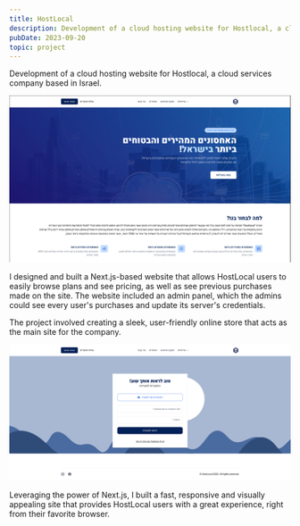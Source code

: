 ```yaml
---
title: HostLocal
description: Development of a cloud hosting website for Hostlocal, a cloud services company based in Israel.
pubDate: 2023-09-20
topic: project
---
```


Development of a cloud hosting website for Hostlocal, a cloud services company based in Israel.

![HostLocal landing](host_local_landing.png)

I designed and built a Next.js-based website that allows HostLocal users to easily browse plans and see pricing, as well as see previous purchases made on the site.
The website included an admin panel, which the admins could see every user's purchases and update its server's credentials.

The project involved creating a sleek, user-friendly online store that acts as the main site for the company.



![HostLocal's login page](host_local_login.png)


Leveraging the power of Next.js, I built a fast, responsive and visually appealing site that provides HostLocal users with a great experience, right from their favorite browser.